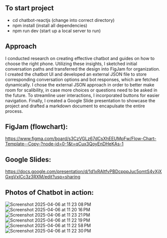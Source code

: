 ## To start project
- cd chatbot-reactjs (change into correct directory)
- npm install (install all dependencies)
- npm run dev (start up a local server to run)

## Approach
I conducted research on creating effective chatbot and guides on how to choose the right phone. Utilizing these insights, I sketched initial conversation paths and transferred the design into FigJam for organization. I created the chatbot UI and developed an external JSON file to store corresponding conversation options and bot responses, which are fetched dynamically. I chose the external JSON approach in order to better make room for scalibility, in case more choices or questions need to be asked in the future. To streamline user interactions, I incorporated buttons for easier navigation. Finally, I created a Google Slide presentation to showcase the project and drafted a markdown document to encapulsate the entire process.

## FigJam (flowchart):
https://www.figma.com/board/s3CzVGLz67dCsXhEEUMpFw/Flow-Chart-Template--Copy-?node-id=0-1&t=qCux3QoyEnDHeKAs-1

## Google Slides:
https://docs.google.com/presentation/d/1d1xRAltfvPBDcpppJuc5omtS4vXjXGxgVxICc3z3RXM/edit?usp=sharing

## Photos of Chatbot in action:
![Screenshot 2025-04-06 at 11 23 08 PM](https://github.com/user-attachments/assets/2c67531a-22fc-463d-8cea-4c6dc0536dfd)
![Screenshot 2025-04-06 at 11 20 16 PM](https://github.com/user-attachments/assets/1041eac5-89d6-4b60-a44e-00da4605eff3)
![Screenshot 2025-04-06 at 11 23 21 PM](https://github.com/user-attachments/assets/1c784e67-44e4-47a5-b930-24553361beb9)
![Screenshot 2025-04-06 at 11 22 19 PM](https://github.com/user-attachments/assets/dc722136-7abe-4664-94fe-2082b7e82411)
![Screenshot 2025-04-06 at 11 22 58 PM](https://github.com/user-attachments/assets/3a3e9284-c966-48f8-b486-c3010ba3f51c)
![Screenshot 2025-04-06 at 11 22 30 PM](https://github.com/user-attachments/assets/796f6b00-e56a-4155-a8b9-c01582496bca)
